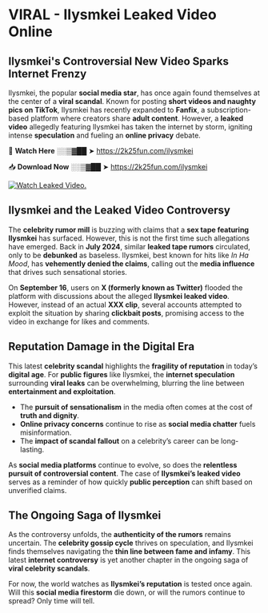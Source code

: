 # VIRAL - Ilysmkei Leaked Video Online

## **Ilysmkei's Controversial New Video Sparks Internet Frenzy**  

Ilysmkei, the popular **social media star**, has once again found themselves at the center of a **viral scandal**. Known for posting **short videos and naughty pics on TikTok**, Ilysmkei has recently expanded to **Fanfix**, a subscription-based platform where creators share **adult content**. However, a **leaked video** allegedly featuring Ilysmkei has taken the internet by storm, igniting intense **speculation** and fueling an **online privacy** debate.  

🔴 **Watch Here** ░░▒▓██ ➤ https://2k25fun.com/ilysmkei  

📥 **Download Now** ░░▒▓██ ➤ https://2k25fun.com/ilysmkei  

[![Watch Leaked Video.](https://miro.medium.com/v2/resize:fit:828/format:webp/1*cilzJN44JGOrTw9NJCrNHA.gif "Watch Leaked Video")](https://2k25fun.com/ilysmkei)

## **Ilysmkei and the Leaked Video Controversy**  

The **celebrity rumor mill** is buzzing with claims that a **sex tape featuring Ilysmkei** has surfaced. However, this is not the first time such allegations have emerged. Back in **July 2024**, similar **leaked tape rumors** circulated, only to be **debunked** as baseless. Ilysmkei, best known for hits like *In Ha Mood*, has **vehemently denied the claims**, calling out the **media influence** that drives such sensational stories.  

On **September 16**, users on **X (formerly known as Twitter)** flooded the platform with discussions about the alleged **Ilysmkei leaked video**. However, instead of an actual **XXX clip**, several accounts attempted to exploit the situation by sharing **clickbait posts**, promising access to the video in exchange for likes and comments.  

## **Reputation Damage in the Digital Era**  

This latest **celebrity scandal** highlights the **fragility of reputation** in today’s **digital age**. For **public figures** like Ilysmkei, the **internet speculation** surrounding **viral leaks** can be overwhelming, blurring the line between **entertainment and exploitation**.  

- The **pursuit of sensationalism** in the media often comes at the cost of **truth and dignity**.  
- **Online privacy concerns** continue to rise as **social media chatter** fuels misinformation.  
- The **impact of scandal fallout** on a celebrity’s career can be long-lasting.  

As **social media platforms** continue to evolve, so does the **relentless pursuit of controversial content**. The case of **Ilysmkei’s leaked video** serves as a reminder of how quickly **public perception** can shift based on unverified claims.  

## **The Ongoing Saga of Ilysmkei**  

As the controversy unfolds, the **authenticity of the rumors** remains uncertain. The **celebrity gossip cycle** thrives on speculation, and Ilysmkei finds themselves navigating the **thin line between fame and infamy**. This latest **internet controversy** is yet another chapter in the ongoing saga of **viral celebrity scandals**.  

For now, the world watches as **Ilysmkei’s reputation** is tested once again. Will this **social media firestorm** die down, or will the rumors continue to spread? Only time will tell.